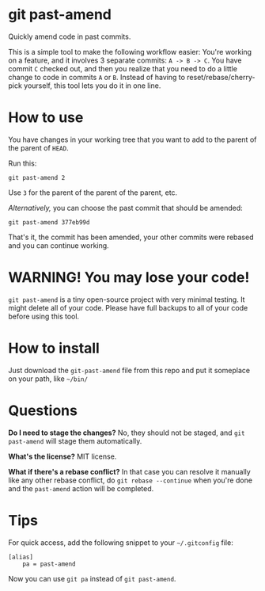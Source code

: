 # git past-amend #

Quickly amend code in past commits.

This is a simple tool to make the following workflow easier: You're working on a feature, and it involves 3 separate commits: `A -> B -> C`. You have commit `C` checked out, and then you realize that you need to do a little change to code in commits `A` or `B`. Instead of having to reset/rebase/cherry-pick yourself, this tool lets you do it in one line.


# How to use #

You have changes in your working tree that you want to add to the parent of the parent of `HEAD`.

Run this: 

    git past-amend 2
    
Use `3` for the parent of the parent of the parent, etc.

*Alternatively,* you can choose the past commit that should be amended:

    git past-amend 377eb99d

That's it, the commit has been amended, your other commits were rebased and you can continue working.



# WARNING! You may lose your code! #

`git past-amend` is a tiny open-source project with very minimal testing. It might delete all of your code. Please have full backups to all of your code before using this tool.


# How to install #

Just download the `git-past-amend` file from this repo and put it someplace on your path, like `~/bin/`


# Questions #

**Do I need to stage the changes?** No, they should not be staged, and `git past-amend` will stage them automatically.

**What's the license?** MIT license.

**What if there's a rebase conflict?** In that case you can resolve it manually like any other rebase conflict, do `git rebase --continue` when you're done and the `past-amend` action will be completed.


# Tips #

For quick access, add the following snippet to your `~/.gitconfig` file:

    [alias]
        pa = past-amend
        
Now you can use `git pa` instead of `git past-amend`.